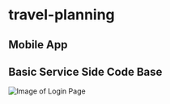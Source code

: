 # travel-planning 

## Mobile App
## Basic Service Side Code Base

![Image of Login Page](https://github.com/hotpro/travel-planning/blob/master/pictures/28.pic.jpg)
